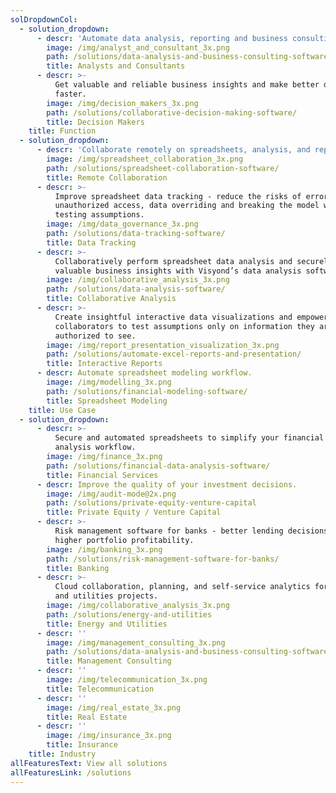 ```yaml
---
solDropdownCol:
  - solution_dropdown:
      - descr: 'Automate data analysis, reporting and business consulting workflow.'
        image: /img/analyst_and_consultant_3x.png
        path: /solutions/data-analysis-and-business-consulting-software/
        title: Analysts and Consultants
      - descr: >-
          Get valuable and reliable business insights and make better decisions,
          faster.
        image: /img/decision_makers_3x.png
        path: /solutions/collaborative-decision-making-software/
        title: Decision Makers
    title: Function
  - solution_dropdown:
      - descr: 'Collaborate remotely on spreadsheets, analysis, and reports.'
        image: /img/spreadsheet_collaboration_3x.png
        path: /solutions/spreadsheet-collaboration-software/
        title: Remote Collaboration
      - descr: >-
          Improve spreadsheet data tracking - reduce the risks of errors,
          unauthorized access, data overriding and breaking the model while
          testing assumptions.
        image: /img/data_governance_3x.png
        path: /solutions/data-tracking-software/
        title: Data Tracking
      - descr: >-
          Collaboratively perform spreadsheet data analysis and securely share
          valuable business insights with Visyond’s data analysis software.
        image: /img/collaborative_analysis_3x.png
        path: /solutions/data-analysis-software/
        title: Collaborative Analysis
      - descr: >-
          Create insightful interactive data visualizations and empower
          collaborators to test assumptions only on information they are
          authorized to see.
        image: /img/report_presentation_visualization_3x.png
        path: /solutions/automate-excel-reports-and-presentation/
        title: Interactive Reports
      - descr: Automate spreadsheet modeling workflow.
        image: /img/modelling_3x.png
        path: /solutions/financial-modeling-software/
        title: Spreadsheet Modeling
    title: Use Case
  - solution_dropdown:
      - descr: >-
          Secure and automated spreadsheets to simplify your financial data
          analysis workflow.
        image: /img/finance_3x.png
        path: /solutions/financial-data-analysis-software/
        title: Financial Services
      - descr: Improve the quality of your investment decisions.
        image: /img/audit-mode@2x.png
        path: /solutions/private-equity-venture-capital
        title: Private Equity / Venture Capital
      - descr: >-
          Risk management software for banks - better lending decisions and
          higher portfolio profitability.
        image: /img/banking_3x.png
        path: /solutions/risk-management-software-for-banks/
        title: Banking
      - descr: >-
          Cloud collaboration, planning, and self-service analytics for energy
          and utilities projects.
        image: /img/collaborative_analysis_3x.png
        path: /solutions/energy-and-utilities
        title: Energy and Utilities
      - descr: ''
        image: /img/management_consulting_3x.png
        path: /solutions/data-analysis-and-business-consulting-software/
        title: Management Consulting
      - descr: ''
        image: /img/telecommunication_3x.png
        title: Telecommunication
      - descr: ''
        image: /img/real_estate_3x.png
        title: Real Estate
      - descr: ''
        image: /img/insurance_3x.png
        title: Insurance
    title: Industry
allFeaturesText: View all solutions
allFeaturesLink: /solutions
---
```


